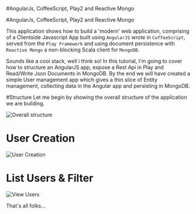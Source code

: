 #AngularJs, CoffeeScript, Play2 and Reactive Mongo

#AngularJs, CoffeeScript, Play2 and Reactive Mongo

This application shows how to build a 'modern' web application, comprising of a Clientside Javascript App built using
``AngularJS`` wrote in ``CoffeeScript``, served from the ``Play Framework`` and using document persistence with
``Reactive Mongo`` a non-blocking Scala client for ``MongoDB``.

Sounds like a cool stack, well i think so!  In this tutorial, I'm going to cover how to structure an AngularJS app,
expose a Rest Api in Play and Read/Write Json Documents in MongoDB.  By the end we will have created a simple User
management app which gives a thin slice of Entity management, collecting data in the Angular app and persisting in MongoDB.

#Structure
Let me begin by showing the overall structure of the application we are building.

![Overall structure](/overall.png)

# User Creation

![User Creation](/create.png)


# List Users & Filter

![View Users](/view.png)

That's all folks...

